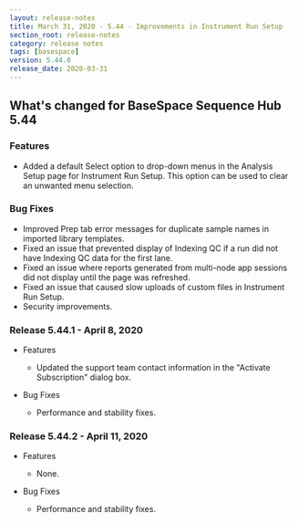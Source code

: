 ```yaml
---
layout: release-notes
title: March 31, 2020 - 5.44 - Improvements in Instrument Run Setup
section_root: release-notes
category: release notes
tags: [basespace]
version: 5.44.0
release_date: 2020-03-31
---
```


## What's changed for BaseSpace Sequence Hub 5.44

### Features
 - Added a default Select option to drop-down menus in the Analysis Setup page for Instrument Run Setup. This option can be used to clear an unwanted menu selection.

### Bug Fixes
 - Improved Prep tab error messages for duplicate sample names in imported library templates. 
 - Fixed an issue that prevented display of Indexing QC if a run did not have Indexing QC data for the first lane. 
 - Fixed an issue where reports generated from multi-node app sessions did not display until the page was refreshed.
 - Fixed an issue that caused slow uploads of custom files in Instrument Run Setup.
 - Security improvements.

### Release 5.44.1 - April 8, 2020
- Features
  - Updated the support team contact information in the "Activate Subscription" dialog box.

- Bug Fixes
  - Performance and stability fixes.

### Release 5.44.2 - April 11, 2020
- Features
  - None.

- Bug Fixes
  - Performance and stability fixes.
